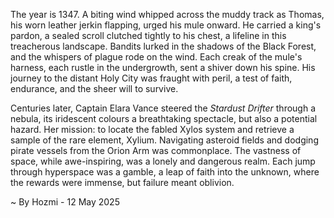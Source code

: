 
The year is 1347.  A biting wind whipped across the muddy track as Thomas, his worn leather jerkin flapping, urged his mule onward.  He carried a king's pardon, a sealed scroll clutched tightly to his chest, a lifeline in this treacherous landscape.  Bandits lurked in the shadows of the Black Forest, and the whispers of plague rode on the wind. Each creak of the mule's harness, each rustle in the undergrowth, sent a shiver down his spine.  His journey to the distant Holy City was fraught with peril, a test of faith, endurance, and the sheer will to survive.

Centuries later, Captain Elara Vance steered the *Stardust Drifter* through a nebula, its iridescent colours a breathtaking spectacle, but also a potential hazard.  Her mission: to locate the fabled Xylos system and retrieve a sample of the rare element, Xylium.  Navigating asteroid fields and dodging pirate vessels from the Orion Arm was commonplace.  The vastness of space, while awe-inspiring, was a lonely and dangerous realm.  Each jump through hyperspace was a gamble, a leap of faith into the unknown, where the rewards were immense, but failure meant oblivion.

~ By Hozmi - 12 May 2025
